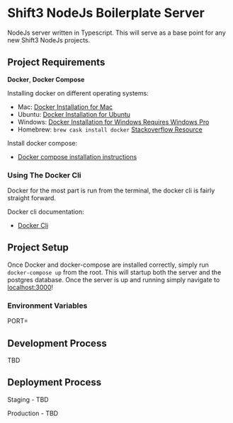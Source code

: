 # Shift3 NodeJs Boilerplate Server

NodeJs server written in Typescript. This will serve as a base point for any new Shift3 NodeJs projects.

## Project Requirements

**Docker**, **Docker Compose**

Installing docker on different operating systems:
- Mac: [Docker Installation for Mac](https://docs.docker.com/docker-for-mac/install/)
- Ubuntu: [Docker Installation for Ubuntu](https://docs.docker.com/install/linux/docker-ce/ubuntu/)
- Windows: [Docker Installation for Windows Requires Windows Pro](https://docs.docker.com/docker-for-windows/install/)
- Homebrew: `brew cask install docker` [Stackoverflow Resource](https://stackoverflow.com/questions/40523307/brew-install-docker-does-not-include-docker-engine)

Install docker compose:
- [Docker compose installation instructions](https://docs.docker.com/compose/install/)

### Using The Docker Cli

Docker for the most part is run from the terminal, the docker cli is fairly straight forward.

Docker cli documentation:
- [Docker Cli](https://docs.docker.com/engine/reference/commandline/cli/)

## Project Setup

Once Docker and docker-compose are installed correctly, simply run `docker-compose up` from the root. This will startup both the server and the postgres database. Once the server is up and running simply navigate to [localhost:3000](http://localhost:3000)!

### Environment Variables

PORT=

## Development Process

TBD

## Deployment Process

Staging - TBD

Production - TBD